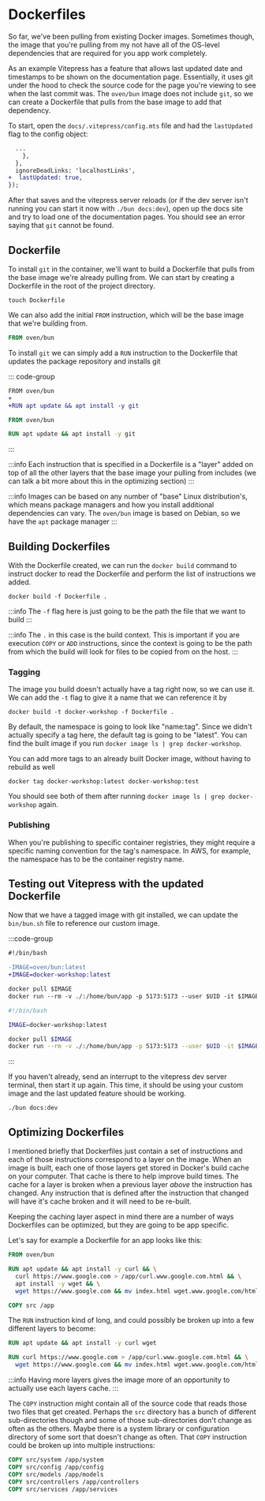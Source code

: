 # Dockerfiles

So far, we've been pulling from existing Docker images. Sometimes though, the image that you're pulling from my not have all of the OS-level dependencies that are required for you app work completely.

As an example Vitepress has a feature that allows last updated date and timestamps to be shown on the documentation page. Essentially, it uses git under the hood to check the source code for the page you're viewing to see when the last commit was. The `oven/bun` image does not include `git`, so we can create a Dockerfile that pulls from the base image to add that dependency.

To start, open the `docs/.vitepress/config.mts` file and had the `lastUpdated` flag to the config object:

```diff
  ...
    },
  },
  ignoreDeadLinks: 'localhostLinks',
+  lastUpdated: true,
});
```

After that saves and the vitepress server reloads (or if the dev server isn't running you can start it now with `./bun docs:dev`), open up the docs site and try to load one of the documentation pages. You should see an error saying that `git` cannot be found.

## Dockerfile

To install `git` in the container, we'll want to build a Dockerfile that pulls from the base image we're already pulling from. We can start by creating a Dockerfile in the root of the project directory.

```shell
touch Dockerfile
```

We can also add the initial `FROM` instruction, which will be the base image that we're building from.

```Dockerfile
FROM oven/bun

```

To install `git` we can simply add a `RUN` instruction to the Dockerfile that updates the package repository and installs git

::: code-group

```diff
FROM oven/bun
+
+RUN apt update && apt install -y git

```

```Dockerfile
FROM oven/bun

RUN apt update && apt install -y git

```

:::

:::info
Each instruction that is specified in a Dockerfile is a "layer" added on top of all the other layers that the base image your pulling from includes (we can talk a bit more about this in the optimizing section)
:::

:::info
Images can be based on any number of "base" Linux distribution's, which means package managers and how you install additional dependencies can vary. The `oven/bun` image is based on Debian, so we have the `apt` package manager
:::

## Building Dockerfiles

With the Dockerfile created, we can run the `docker build` command to instruct docker to read the Dockerfile and perform the list of instructions we added.

```shell
docker build -f Dockerfile .
```

:::info
The `-f` flag here is just going to be the path the file that we want to build
:::

:::info
The `.` in this case is the build context. This is important if you are execution `COPY` or `ADD` instructions, since the context is going to be the path from which the build will look for files to be copied from on the host.
:::

### Tagging

The image you build doesn't actually have a tag right now, so we can use it. We can add the `-t` flag to give it a name that we can reference it by

```shell
docker build -t docker-workshop -f Dockerfile .
```

By default, the namespace is going to look like "name:tag". Since we didn't actually specify a tag here, the default tag is going to be "latest". You can find the built image if you run `docker image ls | grep docker-workshop`.

You can add more tags to an already built Docker image, without having to rebuild as well

```shell
docker tag docker-workshop:latest docker-workshop:test
```

You should see both of them after running `docker image ls | grep docker-workshop` again.

### Publishing

When you're publishing to specific container registries, they might require a specific naming convention for the tag's namespace. In AWS, for example, the namespace has to be the container registry name.

## Testing out Vitepress with the updated Dockerfile

Now that we have a tagged image with git installed, we can update the `bin/bun.sh` file to reference our custom image.

:::code-group

```diff
#!/bin/bash

-IMAGE=oven/bun:latest
+IMAGE=docker-workshop:latest

docker pull $IMAGE
docker run --rm -v ./:/home/bun/app -p 5173:5173 --user $UID -it $IMAGE $@

```

```bash
#!/bin/bash

IMAGE=docker-workshop:latest

docker pull $IMAGE
docker run --rm -v ./:/home/bun/app -p 5173:5173 --user $UID -it $IMAGE $@

```

:::

If you haven't already, send an interrupt to the vitepress dev server terminal, then start it up again. This time, it should be using your custom image and the last updated feature should be working.

```shell
./bun docs:dev
```

## Optimizing Dockerfiles

I mentioned briefly that Dockerfiles just contain a set of instructions and each of those instructions correspond to a layer on the image. When an image is built, each one of those layers get stored in Docker's build cache on your computer. That cache is there to help improve build times. The cache for a layer is broken when a previous layer _above_ the instruction has changed. Any instruction that is defined after the instruction that changed will have it's cache broken and it will need to be re-built.

Keeping the caching layer aspect in mind there are a number of ways Dockerfiles can be optimized, but they are going to be app specific.

Let's say for example a Dockerfile for an app looks like this:

```Dockerfile
FROM oven/bun

RUN apt update && apt install -y curl && \
  curl https://www.google.com > /app/curl.www.google.com.html && \
  apt install -y wget && \
  wget https://www.google.com && mv index.html wget.www.google.com/html

COPY src /app

```

The `RUN` instruction kind of long, and could possibly be broken up into a few different layers to become:

```Dockerfile
RUN apt update && apt install -y curl wget

RUN curl https://www.google.com > /app/curl.www.google.com.html && \
  wget https://www.google.com && mv index.html wget.www.google.com/html
```

:::info
Having more layers gives the image more of an opportunity to actually use each layers cache.
:::

The `COPY` instruction might contain all of the source code that reads those two files that get created. Perhaps the `src` directory has a bunch of different sub-directories though and some of those sub-directories don't change as often as the others. Maybe there is a system library or configuration directory of some sort that doesn't change as often. That `COPY` instruction could be broken up into multiple instructions:

```Dockerfile
COPY src/system /app/system
COPY src/config /app/config
COPY src/models /app/models
COPY src/controllers /app/controllers
COPY src/services /app/services
```
